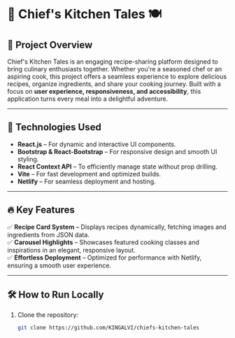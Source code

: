 # 🌟 Chief's Kitchen Tales 🍽️

## 📌 Project Overview
Chief's Kitchen Tales is an engaging recipe-sharing platform designed to bring culinary enthusiasts together. Whether you're a seasoned chef or an aspiring cook, this project offers a seamless experience to explore delicious recipes, organize ingredients, and share your cooking journey. Built with a focus on **user experience, responsiveness, and accessibility**, this application turns every meal into a delightful adventure.

---

## 🚀 Technologies Used
- **React.js** – For dynamic and interactive UI components.
- **Bootstrap & React-Bootstrap** – For responsive design and smooth UI styling.
- **React Context API** – To efficiently manage state without prop drilling.
- **Vite** – For fast development and optimized builds.
- **Netlify** – For seamless deployment and hosting.

---

## 🔥 Key Features
✅ **Recipe Card System** – Displays recipes dynamically, fetching images and ingredients from JSON data.  
✅ **Carousel Highlights** – Showcases featured cooking classes and inspirations in an elegant, responsive layout.  
✅ **Effortless Deployment** – Optimized for performance with Netlify, ensuring a smooth user experience.  

---

## 🛠️ How to Run Locally
1. Clone the repository:  
   ```bash
   git clone https://github.com/KINGALVI/chiefs-kitchen-tales
